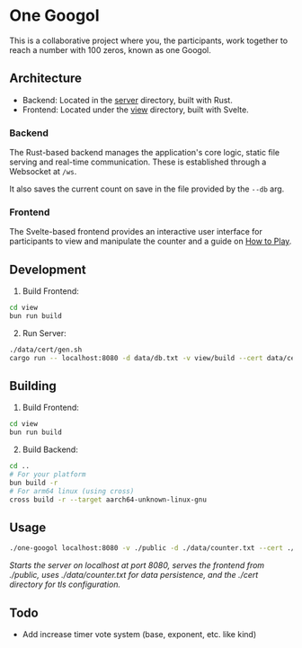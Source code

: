 # One Googol

This is a collaborative project where you, the participants, work together to reach a number with 100 zeros, known as one Googol.

## Architecture

- Backend: Located in the [server](server/) directory, built with Rust.
- Frontend: Located under the [view](view/) directory, built with Svelte.

### Backend

The Rust-based backend manages the application's core logic, static file serving and real-time communication. These is established through a Websocket at `/ws`.

It also saves the current count on save in the file provided by the `--db` arg.

### Frontend

The Svelte-based frontend provides an interactive user interface for participants to view and manipulate the counter and a guide on [How to Play](https://one-googol.nwrenger.dev/faq).

## Development

1. Build Frontend:
```sh
cd view
bun run build
```

2. Run Server:
```sh
./data/cert/gen.sh
cargo run -- localhost:8080 -d data/db.txt -v view/build --cert data/cert/cert.pem --key data/cert/key.pem
```

## Building

1. Build Frontend:
```sh
cd view
bun run build
```

2. Build Backend:
```sh
cd ..
# For your platform
bun build -r
# For arm64 linux (using cross)
cross build -r --target aarch64-unknown-linux-gnu
```

## Usage

```sh
./one-googol localhost:8080 -v ./public -d ./data/counter.txt --cert ./cert/cert.pem --key ./cert/key.pem
```
_Starts the server on localhost at port 8080, serves the frontend from ./public, uses ./data/counter.txt for data persistence, and the ./cert directory for tls configuration._

## Todo

- Add increase timer vote system (base, exponent, etc. like kind)
